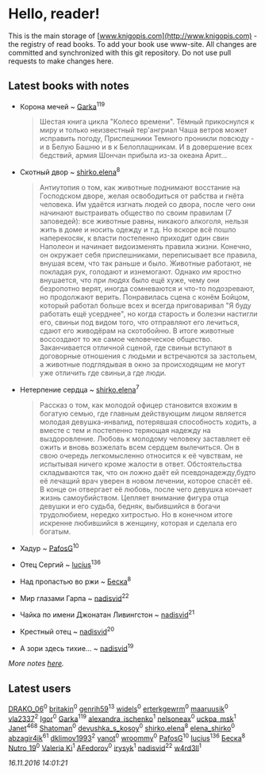 # Hello, reader!
This is the main storage of [www.knigopis.com](http://www.knigopis.com) - the registry of read books.
To add your book use www-site. All changes are committed and synchronized with this git repository.
Do not use pull requests to make changes here.


## Latest books with notes
* Корона мечей ~ [Garka](users/115/115753719718250012620-google)<sup>119</sup>
    > Шестая книга цикла "Колесо времени". Тёмный прикоснулся к миру и только неизвестный тер'ангриал Чаша ветров может исправить погоду, Приспешники Темного проникли повсюду - и в Белую Башню и в к Белоплащникам. И в довершение всех бедствий, армия Шончан прибыла из-за океана Арит...

* Скотный двор ~ [shirko.elena](users/100/100001858801764-facebook)<sup>8</sup>
    > Антиутопия о том, как животные поднимают восстание на Господском дворе, желая освободиться от рабства и гнёта человека. Им удаётся изгнать людей со двора, после чего они начинают выстраивать общество по своим правилам (7 заповедей): все животные равны, никакого алкоголя, нельзя жить в доме и носить одежду и т.д. Но вскоре всё пошло наперекосяк, к власти постепенно приходит один свин Наполеон и начинает видоизменять правила жизни. Конечно, он окружает себя приспешниками, переписывает все правила, внушая всем, что так раньше и было. Животные работают, не покладая рук, голодают и изнемогают. Однако им яростно внушается, что при людях было ещё хуже, чему они безропотно верят, иногда сомневаются и что-то подозревают, но продолжают верить. Понравилась сцена с конём Бойцом, который работал больше всех и всегда приговаривал "Я буду работать ещё усерднее", но когда старость и болезни настигли его, свиньи под видом того, что отправляют его лечиться, сдают его живодёрам на скотобойню. В итоге животные воссоздают то же самое человеческое общество. Заканчивается отличной сценой, где свиньи вступают в договорные отношения с людьми и встречаются за застольем, а животные подглядывая в окно за происходящим не могут уже отличить где свиньи,а где люди.

* Нетерпение сердца ~ [shirko.elena](users/100/100001858801764-facebook)<sup>7</sup>
    > Рассказ о том, как молодой офицер становится вхожим в богатую семью, где главным действующим лицом является молодая девушка-инвалид, потерявшая способность ходить, а вместе с тем и постепенно теряющая надежду на выздоровление. Любовь к молодому человеку заставляет её ожить и вновь возжелать всем сердцем вылечиться. Он в свою очередь легкомысленно относится к её чувствам, не испытывая ничего кроме жалости в ответ. Обстоятельства складываются так, что он ложно даёт ей псевдонадежду,будто её лечащий врач уверен в новом лечении, которое спасёт её. В конце он отвергает её любовь, после чего девушка кончает жизнь самоубийством. Цепляет внимание фигура отца девушки и его судьба, бедняк, выбившийся в богачи трудолюбием, нередко хитростью. Но в конечном итоге искренне любившийся в женщину, которая и сделала его богатым.

* Хадур ~ [PafosG](users/523/523112-vkontakte)<sup>10</sup>

* Отец Сергий ~ [lucius](users/838/83820536-yandex)<sup>136</sup>

* Над пропастью во ржи ~ [Беска](users/157/1577468-vkontakte)<sup>8</sup>

* Мир глазами Гарпа ~ [nadisvid](users/113/1138852626183846-facebook)<sup>22</sup>

* Чайка по имени Джонатан Ливингстон ~ [nadisvid](users/113/1138852626183846-facebook)<sup>21</sup>

* Крестный отец ~ [nadisvid](users/113/1138852626183846-facebook)<sup>20</sup>

* А зори здесь тихие… ~ [nadisvid](users/113/1138852626183846-facebook)<sup>19</sup>


_More notes [here](latest_books_with_notes.md)._


## Latest users
[DRAKO_06](users/105/105567021460981425783-google)<sup>0</sup> 
[britakin](users/110/11026186-vkontakte)<sup>0</sup> 
[genrih59](users/872/872361436199401-facebook)<sup>13</sup> 
[widels](users/137/13735493-vkontakte)<sup>0</sup> 
[erterkgewrm](users/364/364199128-vkontakte)<sup>0</sup> 
[maaruusik](users/758/758259897091952640-twitter)<sup>0</sup> 
[vla2337](users/131/13120553-yandex)<sup>2</sup> 
[Igor](users/102/10205096723636918-facebook)<sup>0</sup> 
[Garka](users/115/115753719718250012620-google)<sup>119</sup> 
[alexandra_ischenko](users/123/12370958-vkontakte)<sup>1</sup> 
[nelsoneax](users/212/21269267-vkontakte)<sup>0</sup> 
[uckpa_msk](users/108/108915302193455883885-google)<sup>1</sup> 
[Janet](users/205/20565064-vkontakte)<sup>468</sup> 
[Shatoman](users/100/100001945876450-facebook)<sup>0</sup> 
[devushka_s_kosoy](users/191/191354034-vkontakte)<sup>0</sup> 
[shirko.elena](users/100/100001858801764-facebook)<sup>8</sup> 
[elena_shirko](users/198/19838913-vkontakte)<sup>0</sup> 
[abzagir4ik](users/362/3621623-vkontakte)<sup>61</sup> 
[dklimov1993](users/101/101464140-vkontakte)<sup>2</sup> 
[yanot](users/361/36183327-vkontakte)<sup>0</sup> 
[wroommy](users/293/293539810-twitter)<sup>0</sup> 
[PafosG](users/523/523112-vkontakte)<sup>10</sup> 
[lucius](users/838/83820536-yandex)<sup>136</sup> 
[Беска](users/157/1577468-vkontakte)<sup>8</sup> 
[Nutro_19](users/323/323158782-vkontakte)<sup>0</sup> 
[Valeria Ki](users/390/390680348-vkontakte)<sup>1</sup> 
[AFedorov](users/100/1005190986269853-facebook)<sup>0</sup> 
[irysyk](users/128/1283337448364336-facebook)<sup>1</sup> 
[nadisvid](users/113/1138852626183846-facebook)<sup>22</sup> 
[w4rd3ll](users/125/12525258-vkontakte)<sup>1</sup> 


_16.11.2016 14:01:21_

